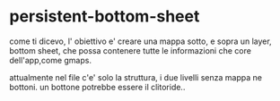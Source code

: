 # persistent-bottom-sheet

come ti dicevo, l' obiettivo e' creare una mappa sotto, e sopra un layer, bottom sheet, che possa contenere tutte le informazioni che core
dell'app,come gmaps.

attualmente nel file c'e' solo la struttura, i due livelli senza mappa ne bottoni.
un bottone potrebbe essere il clitoride.. 


